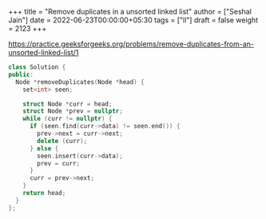 +++
title = "Remove duplicates in a unsorted linked list"
author = ["Seshal Jain"]
date = 2022-06-23T00:00:00+05:30
tags = ["ll"]
draft = false
weight = 2123
+++

<https://practice.geeksforgeeks.org/problems/remove-duplicates-from-an-unsorted-linked-list/1>

```cpp
class Solution {
public:
  Node *removeDuplicates(Node *head) {
    set<int> seen;

    struct Node *curr = head;
    struct Node *prev = nullptr;
    while (curr != nullptr) {
      if (seen.find(curr->data) != seen.end()) {
        prev->next = curr->next;
        delete (curr);
      } else {
        seen.insert(curr->data);
        prev = curr;
      }
      curr = prev->next;
    }
    return head;
  }
};
```
